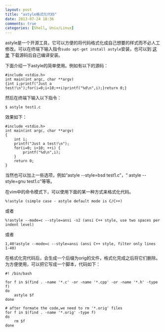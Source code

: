 ```yaml
---
layout: post
title: "astyle格式化代码"
date: 2013-07-24 18:36
comments: true
categories: [Shell, Unix/Linux]
---
```

astyle是一个开源工具，它可以方便的将代码格式化成自己想要的样式而不必人工修改。可以在终端下输入指令`sudo apt-get install astyle`安装，也可以到 [这里](http://astyle.sourceforge.net/) 下载源码后自己编译安装。

下面介绍一下astyle的简单使用。例如有以下的源码：
```
#include <stdio.h>
int main(int argc, char **argv)
{int i;printf("Just a test!\n");for(i=0;i<10;++i)printf("%d\n",i);}return 0;}
```
<!--more-->

然后在终端下输入以下指令：
```
$ astyle test1.c
```
效果如下：
```
#include <stdio.h>
int main(int argc, char **argv)
{
    int i;
    printf("Just a test!\n");
    for(i=0; i<10; ++i) {
        printf("%d\n",i);
    }
    return 0;
}
```

当然也可以加上一些选项，例如“astyle --style=bsd test1.c”，“ astyle --style=gnu test1.c”等等。

在vim中的命令模式下，可以使用下面的某一种方式来格式化代码。
```
%!astyle (simple case - astyle default mode is C/C++)
```
或者
```
%!astyle --mode=c --style=ansi -s2 (ansi C++ style, use two spaces per indent level)
```
或者
```
1,40!astyle --mode=c --style=ansi (ansi C++ style, filter only lines 1-40)
```

在格式化完代码后，会生成一个后缀为orig的文件，格式化完成之后将它们删除。为方便使用，可以把它写成一个脚本，代码如下：
```
#! /bin/bash

for f in $(find . -name '*.c' -or -name '*.cpp' -or -name '*.h' -type f)
do
    astyle $f
done

# after formate the code,we need to rm '*.orig' files 
for f in $(find . -name '*.orig' -type f)
do
    rm $f
done
```
